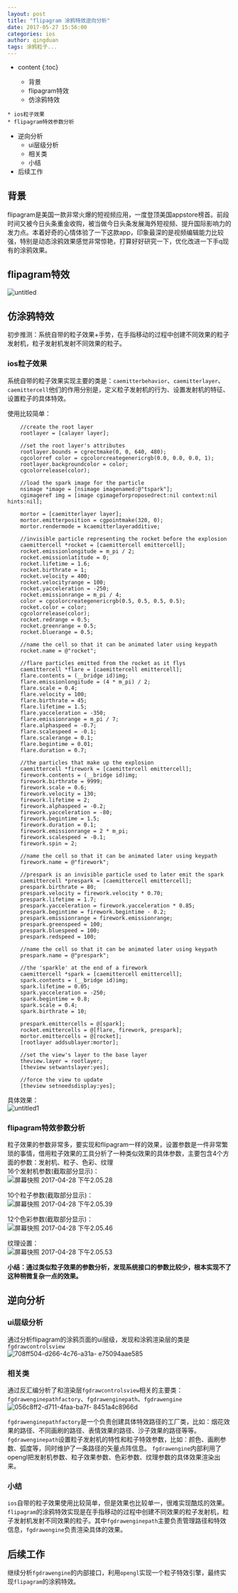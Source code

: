 ```yaml
---
layout: post
title: "flipagram 涂鸦特效逆向分析"
date: 2017-05-27 15:56:00
categories: ios
author: qingduan
tags: 涂鸦粒子...
---
```


* content
{:toc}



  * 背景
  * flipagram特效
  * 仿涂鸦特效
<!--more-->
    * ios粒子效果
    * flipagram特效参数分析
  * 逆向分析
    * ui层级分析
    * 相关类
    * 小结
  * 后续工作

## 背景

flipagram是美国一款非常火爆的短视频应用，一度登顶美国appstore榜首。前段时间又被今日头条重金收购，被当做今日头条发展海外短视频、提升国际影响力的发力点。本着好奇的心情体验了一下这款app，印象最深的是视频编辑能力比较强，特别是动态涂鸦效果感觉非常惊艳，打算好好研究一下，优化改进一下手q现有的涂鸦效果。

## flipagram特效

![untitled](/image/flipagram_tu_ya_te_xiao_ni_xiang_fen_xi/3811bde633bcb0a35390dedea415cca7642b53746ffe82e4004004f189a07899)

## 仿涂鸦特效

初步推测：系统自带的粒子效果+手势，在手指移动的过程中创建不同效果的粒子发射机，粒子发射机发射不同效果的粒子。

### ios粒子效果

系统自带的粒子效果实现主要的类是：`caemitterbehavior`、`caemitterlayer`、`caemittercell`他们的作用分别是，定义粒子发射机的行为、设置发射机的特征、设置粒子的具体特效。

使用比较简单：

    
    
        //create the root layer
        rootlayer = [calayer layer];
    
        //set the root layer's attributes
        rootlayer.bounds = cgrectmake(0, 0, 640, 480);
        cgcolorref color = cgcolorcreategenericrgb(0.0, 0.0, 0.0, 1);
        rootlayer.backgroundcolor = color;
        cgcolorrelease(color);
    
        //load the spark image for the particle
        nsimage *image = [nsimage imagenamed:@"tspark"];
        cgimageref img = [image cgimageforproposedrect:nil context:nil hints:nil];
    
        mortor = [caemitterlayer layer];
        mortor.emitterposition = cgpointmake(320, 0);
        mortor.rendermode = kcaemitterlayeradditive;
    
        //invisible particle representing the rocket before the explosion
        caemittercell *rocket = [caemittercell emittercell];
        rocket.emissionlongitude = m_pi / 2;
        rocket.emissionlatitude = 0;
        rocket.lifetime = 1.6;
        rocket.birthrate = 1;
        rocket.velocity = 400;
        rocket.velocityrange = 100;
        rocket.yacceleration = -250;
        rocket.emissionrange = m_pi / 4;
        color = cgcolorcreategenericrgb(0.5, 0.5, 0.5, 0.5);
        rocket.color = color;
        cgcolorrelease(color);
        rocket.redrange = 0.5;
        rocket.greenrange = 0.5;
        rocket.bluerange = 0.5;
    
        //name the cell so that it can be animated later using keypath
        rocket.name = @"rocket";
    
        //flare particles emitted from the rocket as it flys
        caemittercell *flare = [caemittercell emittercell];
        flare.contents = (__bridge id)img;
        flare.emissionlongitude = (4 * m_pi) / 2;
        flare.scale = 0.4;
        flare.velocity = 100;
        flare.birthrate = 45;
        flare.lifetime = 1.5;
        flare.yacceleration = -350;
        flare.emissionrange = m_pi / 7;
        flare.alphaspeed = -0.7;
        flare.scalespeed = -0.1;
        flare.scalerange = 0.1;
        flare.begintime = 0.01;
        flare.duration = 0.7;
    
        //the particles that make up the explosion
        caemittercell *firework = [caemittercell emittercell];
        firework.contents = (__bridge id)img;
        firework.birthrate = 9999;
        firework.scale = 0.6;
        firework.velocity = 130;
        firework.lifetime = 2;
        firework.alphaspeed = -0.2;
        firework.yacceleration = -80;
        firework.begintime = 1.5;
        firework.duration = 0.1;
        firework.emissionrange = 2 * m_pi;
        firework.scalespeed = -0.1;
        firework.spin = 2;
    
        //name the cell so that it can be animated later using keypath
        firework.name = @"firework";
    
        //prespark is an invisible particle used to later emit the spark
        caemittercell *prespark = [caemittercell emittercell];
        prespark.birthrate = 80;
        prespark.velocity = firework.velocity * 0.70;
        prespark.lifetime = 1.7;
        prespark.yacceleration = firework.yacceleration * 0.85;
        prespark.begintime = firework.begintime - 0.2;
        prespark.emissionrange = firework.emissionrange;
        prespark.greenspeed = 100;
        prespark.bluespeed = 100;
        prespark.redspeed = 100;
    
        //name the cell so that it can be animated later using keypath
        prespark.name = @"prespark";
    
        //the 'sparkle' at the end of a firework
        caemittercell *spark = [caemittercell emittercell];
        spark.contents = (__bridge id)img;
        spark.lifetime = 0.05;
        spark.yacceleration = -250;
        spark.begintime = 0.8;
        spark.scale = 0.4;
        spark.birthrate = 10;
    
        prespark.emittercells = @[spark];
        rocket.emittercells = @[flare, firework, prespark];
        mortor.emittercells = @[rocket];
        [rootlayer addsublayer:mortor];
    
        //set the view's layer to the base layer
        theview.layer = rootlayer;
        [theview setwantslayer:yes];
    
        //force the view to update
        [theview setneedsdisplay:yes];
    

具体效果：  
![untitled1](/image/flipagram_tu_ya_te_xiao_ni_xiang_fen_xi/dd892091c4c0d2d508f464cb91746bc4f53fb2e040ab93ad5cf3aa184fe64e53)

### flipagram特效参数分析

粒子效果的参数非常多，要实现和flipagram一样的效果，设置参数是一件非常繁琐的事情，借用粒子效果的工具分析了一种类似效果的具体参数，主要包含4个方面的参数：发射机、粒子、色彩、纹理  
16个发射机参数(截取部分显示)：  
![屏幕快照 2017-04-28
下午2.05.28](/image/flipagram_tu_ya_te_xiao_ni_xiang_fen_xi/5fdceb6c5888ff91a17f68a587749e0045b85982ec56918bb72e93b996c4c8d9)

10个粒子参数(截取部分显示)：  
![屏幕快照 2017-04-28
下午2.05.39](/image/flipagram_tu_ya_te_xiao_ni_xiang_fen_xi/453134d07a5a9bf0c70b0f494d2184b2bc725df47909f431b25d1469554da0a1)

12个色彩参数(截取部分显示)：  
![屏幕快照 2017-04-28
下午2.05.46](/image/flipagram_tu_ya_te_xiao_ni_xiang_fen_xi/930b8b3f6ac2a81f3cfe4583765a10072694e8a21fa4ab902174218c7f82ccd1)

纹理设置：  
![屏幕快照 2017-04-28
下午2.05.53](/image/flipagram_tu_ya_te_xiao_ni_xiang_fen_xi/e91dc92d57a0d6e7f730d9894af2c226d0437874a10b3e6dcdbcaf09d8ad5ab6)

**小结：通过类似粒子效果的参数分析，发现系统接口的参数比较少，根本实现不了这种稍微复杂一点的效果。**

## 逆向分析

### ui层级分析

通过分析flipagram的涂鸦页面的ui层级，发现和涂鸦渲染层的类是`fgdrawcontrolsview`  
![708ff504-d266-4c76-a31a-
e75094aae585](/image/flipagram_tu_ya_te_xiao_ni_xiang_fen_xi/42472930a5dd1c25ebba733d1d3a0465503fbe4e6c9c65c9a638e31d0ef127d4)

### 相关类

通过反汇编分析了和渲染层`fgdrawcontrolsview`相关的主要类：`fgdrawenginepathfactory`、`fgdrawenginepath`、`fgdrawengine`  
![056c8ff2-d711-4faa-ba7f-
8451a4c8966d](/image/flipagram_tu_ya_te_xiao_ni_xiang_fen_xi/100e7193c51c9bfa5c2dc4b37ffde86ac43bb537e7edd0cdf8cf27f3a646b725)

`fgdrawenginepathfactory`是一个负责创建具体特效路径的工厂类，比如：烟花效果的路径、不同画刷的路径、表情效果的路径、沙子效果的路径等等。
`fgdrawenginepath`设置粒子发射机的特性和粒子特效参数，比如：颜色、画刷参数、弧度等，同时维护了一条路径的矢量点阵信息。
`fgdrawengine`内部利用了opengl把发射机参数、粒子效果参数、色彩参数、纹理参数的具体效果渲染出来。

### 小结

`ios`自带的粒子效果使用比较简单，但是效果也比较单一，很难实现酷炫的效果。`flipagram`的涂鸦特效实现是在手指移动的过程中创建不同效果的粒子发射机，粒子发射机发射不同效果的粒子。其中`fgdrawenginepath`主要负责管理路径和特效信息，`fgdrawengine`负责渲染具体的效果。

## 后续工作

继续分析`fgdrawengine`的内部接口，利用`opengl`实现一个粒子特效引擎，最终实现`flipagram`的涂鸦特效。

